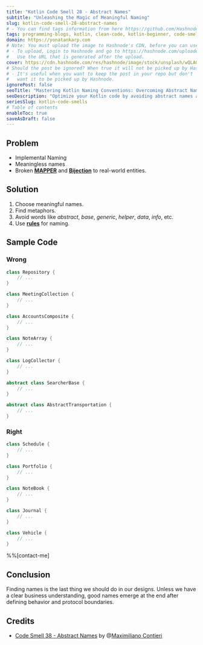 ```yaml
---
title: "Kotlin Code Smell 28 - Abstract Names"
subtitle: "Unleashing the Magic of Meaningful Naming"
slug: kotlin-code-smell-28-abstract-names
# - You can find tags information from here https://github.com/Hashnode/support/blob/main/misc/tags.json
tags: programming-blogs, kotlin, clean-code, kotlin-beginner, code-smell-1
domain: https://yonatankarp.com
# Note: You must upload the image to Hashnode's CDN, before you can use it here.
# - To upload, Login to Hashnode and go to https://hashnode.com/uploader
#   Use the URL that is generated after the upload.
cover: https://cdn.hashnode.com/res/hashnode/image/stock/unsplash/wQLAGv4_OYs/upload/0da07320cfbf4e807972d868892c17a3.jpeg
# Should the post be ignored? When true it will not be picked up by Hashnode.
# - It's useful when you want to keep the post in your repo but don't
#   want it to be picked up by Hashnode.
ignorePost: false
seoTitle: "Mastering Kotlin Naming Conventions: Overcoming Abstract Names in Your"
seoDescription: "Optimize your Kotlin code by avoiding abstract names and using meaningful naming conventions, improving code quality, readability, and maintainability."
seriesSlug: kotlin-code-smells
# Table of contents
enableToc: true
saveAsDraft: false
---
```


## Problem

* Implemental Naming
* Meaningless names
* Broken [**MAPPER**](https://maximilianocontieri.com/what-is-wrong-with-software) and [**Bijection**](https://maximilianocontieri.com/the-one-and-only-software-design-principle) to real-world entities.

## Solution

1. Choose meaningful names.
2. Find metaphors.
3. Avoid words like *abstract*, *base*, *generic*, *helper*, *data*, *info*, etc.
4. Use [**rules**](https://maximilianocontieri.com/what-exactly-is-a-name-part-ii-rehab) for naming.

## Sample Code

### Wrong

```kotlin
class Repository {
    // ...
}

class MeetingCollection {
    // ...
}

class AccountsComposite {
    // ...
}

class NoteArray {
    // ...
}

class LogCollector {
    // ...
}

abstract class SearcherBase {
    // ...
}

abstract class AbstractTransportation {
    // ...
}
```

### Right

```kotlin
class Schedule {
    // ...
}

class Portfolio {
    // ...
}

class NoteBook {
    // ...
}

class Journal {
    // ...
}

class Vehicle {
    // ...
}
```

%%[contact-me]

## Conclusion

Finding names is the last thing we should do in our designs. Unless we have a clear business understanding, good names emerge at the end after defining behavior and protocol boundaries.


## Credits

* [Code Smell 38 - Abstract Names](https://maximilianocontieri.com/code-smell-38-abstract-names) by @[Maximiliano Contieri](@mcsee)
